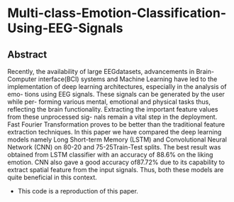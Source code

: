 # Multi-class-Emotion-Classification-Using-EEG-Signals
## Abstract
Recently, the availability of large EEGdatasets, advancements in Brain-Computer interface(BCI) systems and Machine Learning have led to the implementation of deep learning architectures, especially in the analysis of emo- tions using EEG signals. These signals can be generated by the user while per- forming various mental, emotional and physical tasks thus, reflecting the brain functionality. Extracting the important feature values from these unprocessed sig- nals remain a vital step in the deployment. Fast Fourier Transformation proves to be better than the traditional feature extraction techniques. In this paper we have compared the deep learning models namely Long Short-term Memory (LSTM) and Convolutional Neural Network (CNN) on 80-20 and 75-25Train-Test splits. The best result was obtained from LSTM classifier with an accuracy of 88.6% on the liking emotion. CNN also gave a good accuracy of87.72% due to its capability to extract spatial feature from the input signals. Thus, both these models are quite beneficial in this context.
* This code is a reproduction of this paper.
